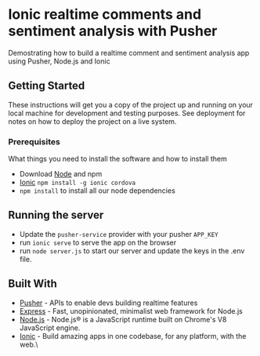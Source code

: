 # Ionic realtime comments and sentiment analysis with Pusher  

Demostrating how to build a realtime comment and sentiment analysis app using Pusher, Node.js and Ionic

## Getting Started

These instructions will get you a copy of the project up and running on your local machine for development and testing purposes. See deployment for notes on how to deploy the project on a live system.

### Prerequisites

What things you need to install the software and how to install them

* Download [Node](https://nodejs.org/en/) and npm
* [Ionic](http://ionicframework.com) `npm install -g ionic cordova` 
* `npm install` to install all our node dependencies

## Running the server

* Update the `pusher-service` provider with your pusher `APP_KEY`
* run `ionic serve` to serve the app on the browser
* run `node server.js` to start our server and update the keys in the .env file.


## Built With

* [Pusher](https://pusher.com/) - APIs to enable devs building realtime features
* [Express](https://expressjs.com/) - Fast, unopinionated, minimalist web framework for Node.js
* [Node.js](https://nodejs.org/en/) - Node.js® is a JavaScript runtime built on Chrome's V8 JavaScript engine.
* [Ionic](https://ionicframework.com/) - Build amazing apps in one codebase, for any platform, with the web.\

